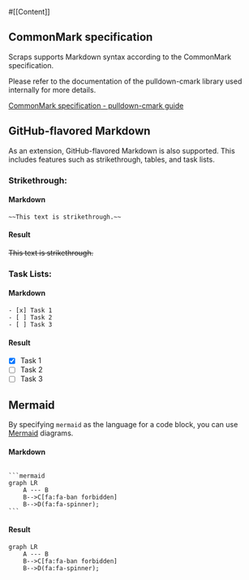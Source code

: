 #[[Content]]

## CommonMark specification
Scraps supports Markdown syntax according to the CommonMark specification.

Please refer to the documentation of the pulldown-cmark library used internally for more details.

[CommonMark specification - pulldown-cmark guide](https://pulldown-cmark.github.io/pulldown-cmark/third_party/spec.html)

## GitHub-flavored Markdown
As an extension, GitHub-flavored Markdown is also supported. This includes features such as strikethrough, tables, and task lists.


### Strikethrough:

#### Markdown

`~~This text is strikethrough.~~`

#### Result

~~This text is strikethrough.~~

### Task Lists:

#### Markdown

```
- [x] Task 1
- [ ] Task 2
- [ ] Task 3
```

#### Result

- [x] Task 1
- [ ] Task 2
- [ ] Task 3

## Mermaid
By specifying `mermaid` as the language for a code block, you can use [Mermaid](https://mermaid.js.org/intro/) diagrams.

#### Markdown

<pre><code>
```mermaid
graph LR
    A --- B
    B-->C[fa:fa-ban forbidden]
    B-->D(fa:fa-spinner);
```
</code></pre>

#### Result

```mermaid
graph LR
    A --- B
    B-->C[fa:fa-ban forbidden]
    B-->D(fa:fa-spinner);
```




